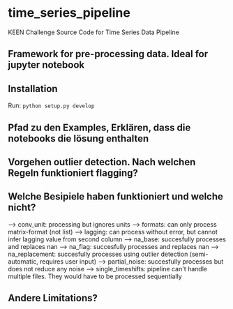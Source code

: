 # time_series_pipeline
KEEN Challenge Source Code for Time Series Data Pipeline
## Framework for pre-processing data. Ideal for jupyter notebook
## Installation  
Run: ```python setup.py develop```  

## Pfad zu den Examples, Erklären, dass die notebooks die lösung enthalten
## Vorgehen outlier detection. Nach welchen Regeln funktioniert flagging?


## Welche Besipiele haben funktioniert und welche nicht?
--> conv_unit:		processing but ignores units
--> formats: 		can only process matrix-format (not list)
--> lagging: 		can process without error, but cannot infer lagging value from second column
--> na_base: 		succesfully processes and replaces nan 
--> na_flag: 		succesfully processes and replaces nan
--> na_replacement: 	succesfully processes using outlier detection (semi-automatic, requires user input)
--> partial_noise: 	succesfully processes but does not reduce any noise
--> single_timeshifts:	pipeline can't handle multiple files. They would have to be processed sequentially

## Andere Limitations?
